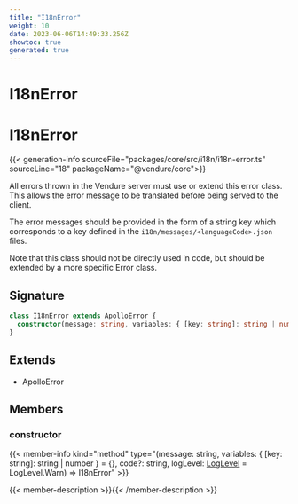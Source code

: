 ```yaml
---
title: "I18nError"
weight: 10
date: 2023-06-06T14:49:33.256Z
showtoc: true
generated: true
---
```

<!-- This file was generated from the Vendure source. Do not modify. Instead, re-run the "docs:build" script -->

# I18nError
<div class="symbol">


# I18nError

{{< generation-info sourceFile="packages/core/src/i18n/i18n-error.ts" sourceLine="18" packageName="@vendure/core">}}

All errors thrown in the Vendure server must use or extend this error class. This allows the
error message to be translated before being served to the client.

The error messages should be provided in the form of a string key which corresponds to
a key defined in the `i18n/messages/<languageCode>.json` files.

Note that this class should not be directly used in code, but should be extended by
a more specific Error class.

## Signature

```TypeScript
class I18nError extends ApolloError {
  constructor(message: string, variables: { [key: string]: string | number } = {}, code?: string, logLevel: LogLevel = LogLevel.Warn)
}
```
## Extends

 * ApolloError


## Members

### constructor

{{< member-info kind="method" type="(message: string, variables: { [key: string]: string | number } = {}, code?: string, logLevel: <a href='/typescript-api/logger/log-level#loglevel'>LogLevel</a> = LogLevel.Warn) => I18nError"  >}}

{{< member-description >}}{{< /member-description >}}


</div>
